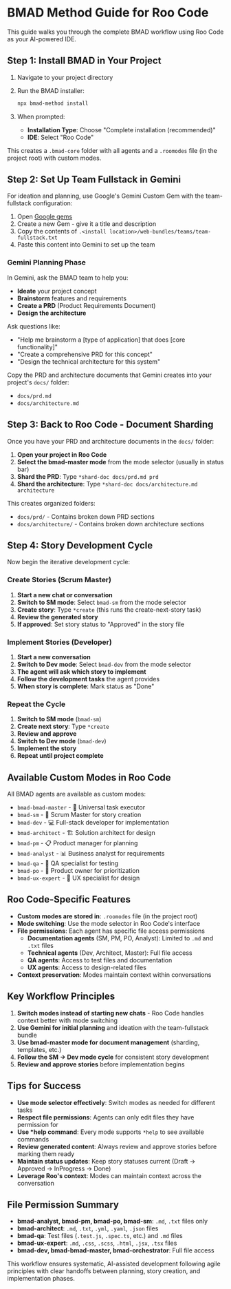 # BMAD Method Guide for Roo Code

This guide walks you through the complete BMAD workflow using Roo Code as your AI-powered IDE.

## Step 1: Install BMAD in Your Project

1. Navigate to your project directory
2. Run the BMAD installer:

   ```bash
   npx bmad-method install
   ```

3. When prompted:
   - **Installation Type**: Choose "Complete installation (recommended)"
   - **IDE**: Select "Roo Code"

This creates a `.bmad-core` folder with all agents and a `.roomodes` file (in the project root) with custom modes.

## Step 2: Set Up Team Fullstack in Gemini

For ideation and planning, use Google's Gemini Custom Gem with the team-fullstack configuration:

1. Open [Google gems](https://gemini.google.com/gems/view)
2. Create a new Gem - give it a title and description
3. Copy the contents of `.<install location>/web-bundles/teams/team-fullstack.txt`
4. Paste this content into Gemini to set up the team

### Gemini Planning Phase

In Gemini, ask the BMAD team to help you:

- **Ideate** your project concept
- **Brainstorm** features and requirements
- **Create a PRD** (Product Requirements Document)
- **Design the architecture**

Ask questions like:

- "Help me brainstorm a [type of application] that does [core functionality]"
- "Create a comprehensive PRD for this concept"
- "Design the technical architecture for this system"

Copy the PRD and architecture documents that Gemini creates into your project's `docs/` folder:

- `docs/prd.md`
- `docs/architecture.md`

## Step 3: Back to Roo Code - Document Sharding

Once you have your PRD and architecture documents in the `docs/` folder:

1. **Open your project in Roo Code**
2. **Select the bmad-master mode** from the mode selector (usually in status bar)
3. **Shard the PRD**: Type `*shard-doc docs/prd.md prd`
4. **Shard the architecture**: Type `*shard-doc docs/architecture.md architecture`

This creates organized folders:

- `docs/prd/` - Contains broken down PRD sections
- `docs/architecture/` - Contains broken down architecture sections

## Step 4: Story Development Cycle

Now begin the iterative development cycle:

### Create Stories (Scrum Master)

1. **Start a new chat or conversation**
2. **Switch to SM mode**: Select `bmad-sm` from the mode selector
3. **Create story**: Type `*create` (this runs the create-next-story task)
4. **Review the generated story**
5. **If approved**: Set story status to "Approved" in the story file

### Implement Stories (Developer)

1. **Start a new conversation**
2. **Switch to Dev mode**: Select `bmad-dev` from the mode selector
3. **The agent will ask which story to implement**
4. **Follow the development tasks** the agent provides
5. **When story is complete**: Mark status as "Done"

### Repeat the Cycle

1. **Switch to SM mode** (`bmad-sm`)
2. **Create next story**: Type `*create`
3. **Review and approve**
4. **Switch to Dev mode** (`bmad-dev`)
5. **Implement the story**
6. **Repeat until project complete**

## Available Custom Modes in Roo Code

All BMAD agents are available as custom modes:

- `bmad-bmad-master` - 🧙 Universal task executor
- `bmad-sm` - 🏃 Scrum Master for story creation
- `bmad-dev` - 💻 Full-stack developer for implementation
- `bmad-architect` - 🏗️ Solution architect for design
- `bmad-pm` - 📋 Product manager for planning
- `bmad-analyst` - 📊 Business analyst for requirements
- `bmad-qa` - 🧪 QA specialist for testing
- `bmad-po` - 🎯 Product owner for prioritization
- `bmad-ux-expert` - 🎨 UX specialist for design

## Roo Code-Specific Features

- **Custom modes are stored in**: `.roomodes` file (in the project root)
- **Mode switching**: Use the mode selector in Roo Code's interface
- **File permissions**: Each agent has specific file access permissions
  - **Documentation agents** (SM, PM, PO, Analyst): Limited to `.md` and `.txt` files
  - **Technical agents** (Dev, Architect, Master): Full file access
  - **QA agents**: Access to test files and documentation
  - **UX agents**: Access to design-related files
- **Context preservation**: Modes maintain context within conversations

## Key Workflow Principles

1. **Switch modes instead of starting new chats** - Roo Code handles context better with mode switching
2. **Use Gemini for initial planning** and ideation with the team-fullstack bundle
3. **Use bmad-master mode for document management** (sharding, templates, etc.)
4. **Follow the SM → Dev mode cycle** for consistent story development
5. **Review and approve stories** before implementation begins

## Tips for Success

- **Use mode selector effectively**: Switch modes as needed for different tasks
- **Respect file permissions**: Agents can only edit files they have permission for
- **Use \*help command**: Every mode supports `*help` to see available commands
- **Review generated content**: Always review and approve stories before marking them ready
- **Maintain status updates**: Keep story statuses current (Draft → Approved → InProgress → Done)
- **Leverage Roo's context**: Modes can maintain context across the conversation

## File Permission Summary

- **bmad-analyst, bmad-pm, bmad-po, bmad-sm**: `.md`, `.txt` files only
- **bmad-architect**: `.md`, `.txt`, `.yml`, `.yaml`, `.json` files
- **bmad-qa**: Test files (`.test.js`, `.spec.ts`, etc.) and `.md` files
- **bmad-ux-expert**: `.md`, `.css`, `.scss`, `.html`, `.jsx`, `.tsx` files
- **bmad-dev, bmad-bmad-master, bmad-orchestrator**: Full file access

This workflow ensures systematic, AI-assisted development following agile principles with clear handoffs between planning, story creation, and implementation phases.
